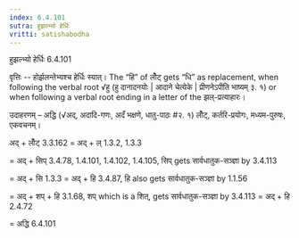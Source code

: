 ```yaml
---
index: 6.4.101
sutra: हुझल्भ्यो हेर्धिः
vritti: satishabodha
---
```



 हुझल्भ्यो हेर्धिः 6.4.101 


वृत्तिः -- होर्झलन्‍तेभ्‍यश्‍च हेर्धिः स्‍यात्। The “हि” of लोँट् gets “धि” as replacement, when following the verbal root √हु (हु दानादनयोः | आदाने चेत्येके | प्रीणनेऽपीति भाष्यम् ३. १) or when following a verbal root ending in a letter of the झल्-प्रत्याहारः। 


उदाहरणम् – अद्धि (√अद्, अदादि-गणः, अदँ भक्षणे, धातु-पाठः #२. १) लोँट्, कर्तरि-प्रयोगः, मध्यम-पुरुषः, एकवचनम्। 


अद् + लोँट् 3.3.162 = अद् + ल् 1.3.2, 1.3.3 

= अद् + सिप् 3.4.78, 1.4.101, 1.4.102, 1.4.105, सिप् gets सार्वधातुक-सञ्ज्ञा by 3.4.113 

= अद् + सि 1.3.3 = अद् + हि 3.4.87, हि also gets सार्वधातुक-सञ्ज्ञा by 1.1.56 

= अद् + शप् + हि 3.1.68, शप् which is a शित्, gets सार्वधातुक-सञ्ज्ञा by 3.4.113 = अद् + हि 2.4.72 

= अद्धि 6.4.101 


